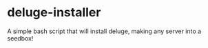 # deluge-installer
A simple bash script that will install deluge, making any server into a seedbox!
